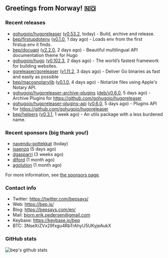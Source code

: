 ## Greetings from Norway! 🇳🇴

### Recent releases
- [gohugoio/hugoreleaser](https://github.com/gohugoio/hugoreleaser) ([v0.53.2](https://github.com/gohugoio/hugoreleaser/releases/tag/v0.53.2), today) - Build, archive and release. 
- [bep/firstupdotenv](https://github.com/bep/firstupdotenv) ([v0.1.0](https://github.com/bep/firstupdotenv/releases/tag/v0.1.0), 1 day ago) - Loads env from the first firstup.env it finds.
- [bep/docuapi](https://github.com/bep/docuapi) ([v2.2.0](https://github.com/bep/docuapi/releases/tag/v2.2.0), 2 days ago) - Beautiful multilingual API documentation theme for Hugo
- [gohugoio/hugo](https://github.com/gohugoio/hugo) ([v0.102.3](https://github.com/gohugoio/hugo/releases/tag/v0.102.3), 2 days ago) - The world’s fastest framework for building websites.
- [goreleaser/goreleaser](https://github.com/goreleaser/goreleaser) ([v1.11.2](https://github.com/goreleaser/goreleaser/releases/tag/v1.11.2), 3 days ago) - Deliver Go binaries as fast and easily as possible
- [bep/macosnotarylib](https://github.com/bep/macosnotarylib) ([v0.1.0](https://github.com/bep/macosnotarylib/releases/tag/v0.1.0), 4 days ago) - Notarize files using Apple&#39;s Notary API.
- [gohugoio/hugoreleaser-archive-plugins](https://github.com/gohugoio/hugoreleaser-archive-plugins) ([deb/v0.6.0](https://github.com/gohugoio/hugoreleaser-archive-plugins/releases/tag/deb%2Fv0.6.0), 5 days ago) - Archive Plugins for https://github.com/gohugoio/hugoreleaser
- [gohugoio/hugoreleaser-plugins-api](https://github.com/gohugoio/hugoreleaser-plugins-api) ([v0.6.0](https://github.com/gohugoio/hugoreleaser-plugins-api/releases/tag/v0.6.0), 5 days ago) - Plugins API for https://github.com/gohugoio/hugoreleaser
- [bep/helpers](https://github.com/bep/helpers) ([v0.3.1](https://github.com/bep/helpers/releases/tag/v0.3.1), 1 week ago) - An utils package with a less burdened name.


### Recent sponsors (big thank you!)

- [navendu-pottekkat](https://github.com/navendu-pottekkat) (today)
- [isaenzq](https://github.com/isaenzq) (5 days ago)
- [dgasparri](https://github.com/dgasparri) (3 weeks ago)
- [dlford](https://github.com/dlford) (1 month ago)
- [agolution](https://github.com/agolution) (1 month ago)

For more information, see [the sponsors page](https://github.com/sponsors/bep/).

### Contact info
- Twitter: https://twitter.com/bepsays/
- Web: https://bep.is/
- Blog: https://bepsays.com/en/
- Mail: bjorn.erik.pedersen@gmail.com
- Keybase: https://keybase.io/bep
- BTC: 3NseXrZVx29fxgu4RbTrAhyU5UKyjeAukX


### GitHub stats
![bep's github stats](https://github-readme-stats.vercel.app/api?username=bep&count_private=true&hide_title=true)

